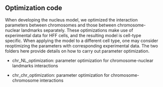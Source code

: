 ## Optimization code

When developing the nucleus model, we optimized the interaction parameters between chromosomes and those between chromosome-nuclear landmarks separately. These optimizations make use of experimental data for HFF cells, and the resulting model is cell-type specific. When applying the model to a different cell type, one may consider reoptimizing the parameters with corresponding experimental data. The two folders here provide details on how to carry out parameter optimization.  

- chr_NL_optimization: parameter optimization for chromosome-nuclear landmarks interactions

- chr_chr_optimization: parameter optimization for chromosome-chromosome interactions
